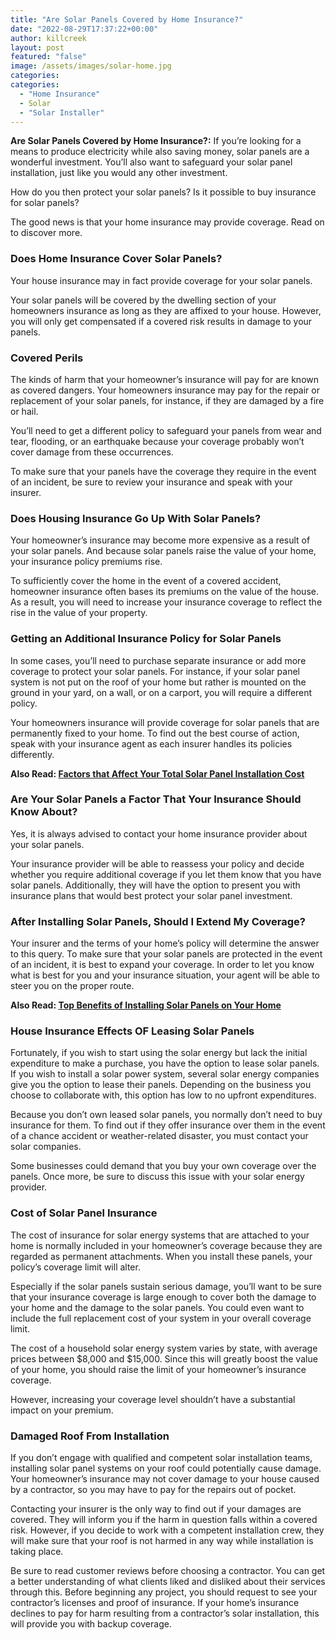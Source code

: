 ```yaml
---
title: "Are Solar Panels Covered by Home Insurance?"
date: "2022-08-29T17:37:22+00:00"
author: killcreek
layout: post
featured: "false"
image: /assets/images/solar-home.jpg
categories:
categories:
  - "Home Insurance"
  - Solar
  - "Solar Installer"
---
```


**Are Solar Panels Covered by Home Insurance?:** If you’re looking for a means to produce electricity while also saving money, solar panels are a wonderful investment. You’ll also want to safeguard your solar panel installation, just like you would any other investment.

How do you then protect your solar panels? Is it possible to buy insurance for solar panels?

The good news is that your home insurance may provide coverage. Read on to discover more.

### **Does Home Insurance Cover Solar Panels?**

Your house insurance may in fact provide coverage for your solar panels.

Your solar panels will be covered by the dwelling section of your homeowners insurance as long as they are affixed to your house. However, you will only get compensated if a covered risk results in damage to your panels.

### **Covered Perils**

The kinds of harm that your homeowner’s insurance will pay for are known as covered dangers. Your homeowners insurance may pay for the repair or replacement of your solar panels, for instance, if they are damaged by a fire or hail.

You’ll need to get a different policy to safeguard your panels from wear and tear, flooding, or an earthquake because your coverage probably won’t cover damage from these occurrences.

To make sure that your panels have the coverage they require in the event of an incident, be sure to review your insurance and speak with your insurer.

### **Does Housing Insurance Go Up With Solar Panels?**

Your homeowner’s insurance may become more expensive as a result of your solar panels. And because solar panels raise the value of your home, your insurance policy premiums rise.

To sufficiently cover the home in the event of a covered accident, homeowner insurance often bases its premiums on the value of the house. As a result, you will need to increase your insurance coverage to reflect the rise in the value of your property.

### **Getting an Additional Insurance Policy for Solar Panels**

In some cases, you’ll need to purchase separate insurance or add more coverage to protect your solar panels. For instance, if your solar panel system is not put on the roof of your home but rather is mounted on the ground in your yard, on a wall, or on a carport, you will require a different policy.

Your homeowners insurance will provide coverage for solar panels that are permanently fixed to your home. To find out the best course of action, speak with your insurance agent as each insurer handles its policies differently.

**Also Read: [Factors that Affect Your Total Solar Panel Installation Cost](/factors-that-affect-your-total-solar-panel-installation-cost/)**

### **Are Your Solar Panels a Factor That Your Insurance Should Know About?**

Yes, it is always advised to contact your home insurance provider about your solar panels.

Your insurance provider will be able to reassess your policy and decide whether you require additional coverage if you let them know that you have solar panels. Additionally, they will have the option to present you with insurance plans that would best protect your solar panel investment.

### **After Installing Solar Panels, Should I Extend My Coverage?**

Your insurer and the terms of your home’s policy will determine the answer to this query. To make sure that your solar panels are protected in the event of an incident, it is best to expand your coverage. In order to let you know what is best for you and your insurance situation, your agent will be able to steer you on the proper route.

**Also Read: [Top Benefits of Installing Solar Panels on Your Home](/top-benefits-of-installing-solar-panels-on-your-home/)**

### **House Insurance Effects OF Leasing Solar Panels**

Fortunately, if you wish to start using the solar energy but lack the initial expenditure to make a purchase, you have the option to lease solar panels. If you wish to install a solar power system, several solar energy companies give you the option to lease their panels. Depending on the business you choose to collaborate with, this option has low to no upfront expenditures.

Because you don’t own leased solar panels, you normally don’t need to buy insurance for them. To find out if they offer insurance over them in the event of a chance accident or weather-related disaster, you must contact your solar companies.

Some businesses could demand that you buy your own coverage over the panels. Once more, be sure to discuss this issue with your solar energy provider.

### **Cost of Solar Panel Insurance**

The cost of insurance for solar energy systems that are attached to your home is normally included in your homeowner’s coverage because they are regarded as permanent attachments. When you install these panels, your policy’s coverage limit will alter.

Especially if the solar panels sustain serious damage, you’ll want to be sure that your insurance coverage is large enough to cover both the damage to your home and the damage to the solar panels. You could even want to include the full replacement cost of your system in your overall coverage limit.

The cost of a household solar energy system varies by state, with average prices between $8,000 and $15,000. Since this will greatly boost the value of your home, you should raise the limit of your homeowner’s insurance coverage.

However, increasing your coverage level shouldn’t have a substantial impact on your premium.

### **Damaged Roof From Installation**

If you don’t engage with qualified and competent solar installation teams, installing solar panel systems on your roof could potentially cause damage. Your homeowner’s insurance may not cover damage to your house caused by a contractor, so you may have to pay for the repairs out of pocket.

Contacting your insurer is the only way to find out if your damages are covered. They will inform you if the harm in question falls within a covered risk. However, if you decide to work with a competent installation crew, they will make sure that your roof is not harmed in any way while installation is taking place.

Be sure to read customer reviews before choosing a contractor. You can get a better understanding of what clients liked and disliked about their services through this. Before beginning any project, you should request to see your contractor’s licenses and proof of insurance. If your home’s insurance declines to pay for harm resulting from a contractor’s solar installation, this will provide you with backup coverage.
